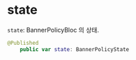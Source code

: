 # state

`state`:​ BannerPolicyBloc 의 상태.

``` swift
@Published
    public var state: BannerPolicyState
```
